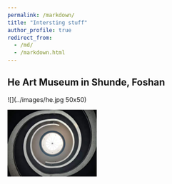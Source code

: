 ```yaml
---
permalink: /markdown/
title: "Intersting stuff"
author_profile: true
redirect_from: 
  - /md/
  - /markdown.html
---
```

## **He Art Museum in Shunde, Foshan**

![](../images/he.jpg 50x50)    

<img src="../images/he.jpg" width="200">
